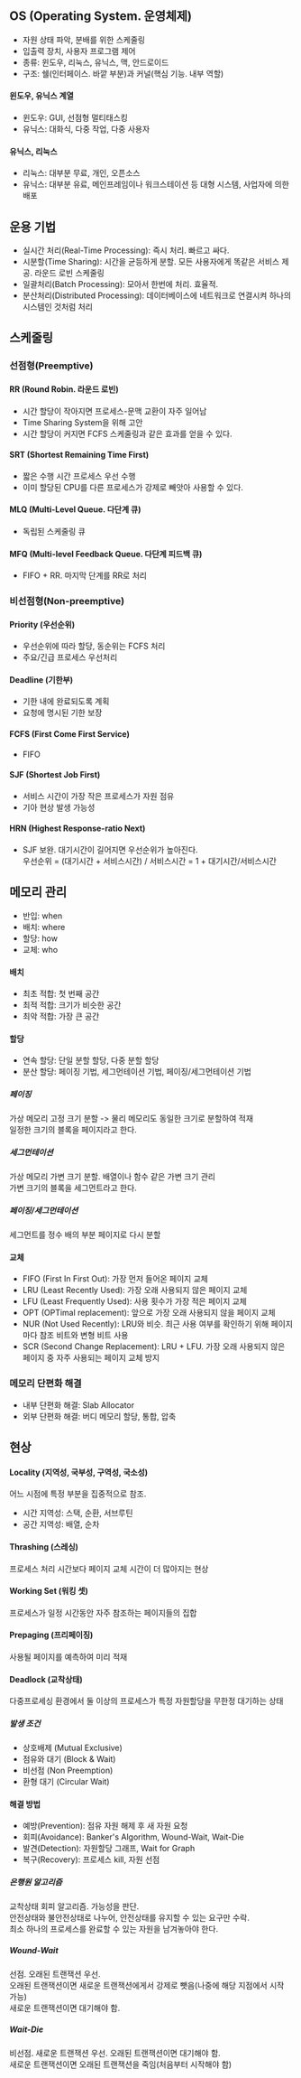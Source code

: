 ## OS (Operating System. 운영체제)
- 자원 상태 파악, 분배를 위한 스케줄링
- 입출력 장치, 사용자 프로그램 제어
- 종류: 윈도우, 리눅스, 유닉스, 맥, 안드로이드
- 구조: 쉘(인터페이스. 바깥 부분)과 커널(핵심 기능. 내부 역할)
#### 윈도우, 유닉스 계열
- 윈도우: GUI, 선점형 멀티태스킹
- 유닉스: 대화식, 다중 작업, 다중 사용자
#### 유닉스, 리눅스
- 리눅스: 대부분 무료, 개인, 오픈소스
- 유닉스: 대부분 유료, 메인프레임이나 워크스테이션 등 대형 시스템, 사업자에 의한 배포

## 운용 기법
- 실시간 처리(Real-Time Processing): 즉시 처리. 빠르고 싸다.
- 시분할(Time Sharing): 시간을 균등하게 분할. 모든 사용자에게 똑같은 서비스 제공. 라운드 로빈 스케줄링
- 일괄처리(Batch Processing): 모아서 한번에 처리. 효율적.
- 분산처리(Distributed Processing): 데이터베이스에 네트워크로 연결시켜 하나의 시스템인 것처럼 처리
## 스케줄링
### 선점형(Preemptive)
#### RR (Round Robin. 라운드 로빈)
- 시간 할당이 작아지면 프로세스-문맥 교환이 자주 일어남
- Time Sharing System을 위해 고안
- 시간 할당이 커지면 FCFS 스케줄링과 같은 효과를 얻을 수 있다.
#### SRT (Shortest Remaining Time First)
- 짧은 수행 시간 프로세스 우선 수행
- 이미 할당된 CPU를 다른 프로세스가 강제로 빼앗아 사용할 수 있다.
#### MLQ (Multi-Level Queue. 다단계 큐)
- 독립된 스케줄링 큐
#### MFQ (Multi-level Feedback Queue. 다단계 피드백 큐)
- FIFO + RR. 마지막 단계를 RR로 처리
### 비선점형(Non-preemptive)
#### Priority (우선순위)
- 우선순위에 따라 할당, 동순위는 FCFS 처리
- 주요/긴급 프로세스 우선처리
#### Deadline (기한부)
- 기한 내에 완료되도록 계획
- 요청에 명시된 기한 보장
#### FCFS (First Come First Service)
- FIFO
#### SJF (Shortest Job First)
- 서비스 시간이 가장 작은 프로세스가 자원 점유
- 기아 현상 발생 가능성
#### HRN (Highest Response-ratio Next)
- SJF 보완. 대기시간이 길어지면 우선순위가 높아진다.  
우선순위 = (대기시간 + 서비스시간) / 서비스시간 = 1 + 대기시간/서비스시간
## 메모리 관리
- 반입: when
- 배치: where
- 할당: how
- 교체: who
#### 배치
- 최초 적합: 첫 번째 공간
- 최적 적합: 크기가 비슷한 공간
- 최악 적합: 가장 큰 공간
#### 할당
- 연속 할당: 단일 분할 할당, 다중 분할 할당
- 분산 할당: 페이징 기법, 세그먼테이션 기법, 페이징/세그먼테이션 기법
##### 페이징
가상 메모리 고정 크기 분할 -> 물리 메모리도 동일한 크기로 분할하여 적재  
일정한 크기의 블록을 페이지라고 한다.
##### 세그먼테이션
가상 메모리 가변 크기 분할. 배열이나 함수 같은 가변 크기 관리  
가변 크기의 블록을 세그먼트라고 한다.
##### 페이징/세그먼테이션
세그먼트를 정수 배의 부분 페이지로 다시 분할
#### 교체
- FIFO (First In First Out): 가장 먼저 들어온 페이지 교체
- LRU (Least Recently Used): 가장 오래 사용되지 않은 페이지 교체
- LFU (Least Frequently Used): 사용 횟수가 가장 적은 페이지 교체
- OPT (OPTimal replacement): 앞으로 가장 오래 사용되지 않을 페이지 교체
- NUR (Not Used Recently): LRU와 비슷. 최근 사용 여부를 확인하기 위해 페이지마다 참조 비트와 변형 비트 사용
- SCR (Second Change Replacement): LRU + LFU. 가장 오래 사용되지 않은 페이지 중 자주 사용되는 페이지 교체 방지
### 메모리 단편화 해결
- 내부 단편화 해결: Slab Allocator
- 외부 단편화 해결: 버디 메모리 할당, 통합, 압축

## 현상
#### Locality (지역성, 국부성, 구역성, 국소성)
어느 시점에 특정 부분을 집중적으로 참조.
- 시간 지역성: 스택, 순환, 서브루틴
- 공간 지역성: 배열, 순차
#### Thrashing (스레싱)
프로세스 처리 시간보다 페이지 교체 시간이 더 많아지는 현상
#### Working Set (워킹 셋)
프로세스가 일정 시간동안 자주 참조하는 페이지들의 집합
#### Prepaging (프리페이징)
사용될 페이지를 예측하여 미리 적재
#### Deadlock (교착상태)
다중프로세싱 환경에서 둘 이상의 프로세스가 특정 자원할당을 무한정 대기하는 상태
##### 발생 조건
- 상호배제 (Mutual Exclusive)
- 점유와 대기 (Block & Wait)
- 비선점 (Non Preemption)
- 환형 대기 (Circular Wait)
#### 해결 방법
- 예방(Prevention): 점유 자원 해제 후 새 자원 요청
- 회피(Avoidance): Banker's Algorithm, Wound-Wait, Wait-Die
- 발견(Detection): 자원할당 그래프, Wait for Graph
- 복구(Recovery): 프로세스 kill, 자원 선점
##### 은행원 알고리즘
교착상태 회피 알고리즘. 가능성을 판단.  
안전상태와 불안전상태로 나누어, 안전상태를 유지할 수 있는 요구만 수락.  
최소 하나의 프로세스를 완료할 수 있는 자원을 남겨놓아야 한다.
##### Wound-Wait
선점. 오래된 트랜잭션 우선.  
오래된 트랜잭션이면 새로운 트랜잭션에게서 강제로 뺏음(나중에 해당 지점에서 시작 가능)  
새로운 트랜잭션이면 대기해야 함.
##### Wait-Die
비선점. 새로운 트랜잭션 우선.
오래된 트랜잭션이면 대기해야 함.  
새로운 트랜잭션이면 오래된 트랜잭션을 죽임(처음부터 시작해야 함)
